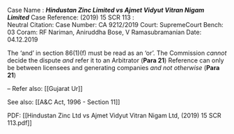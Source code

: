 Case Name : ***Hindustan Zinc Limited vs Ajmet Vidyut Vitran Nigam Limited***
Case Reference: (2019) 15 SCR 113 :  
Neutral Citation:
Case Number: CA 9212/2019
Court: SupremeCourt
Bench: 03
Coram: RF Nariman, Aniruddha Bose, V Ramasubramanian
Date: 04.12.2019

The ‘and’ in section 86(1)(f) must be read as an ‘or’. The Commission *cannot* decide the dispute *and* refer it to an Arbitrator (**Para 21**)
	Reference can only be between licensees and generating companies *and not otherwise* (**Para 21**)

–
Refer also:
[[Gujarat Ur]]

See also:
[[A&C Act, 1996 - Section 11]]

PDF:
[[Hindustan Zinc Ltd vs Ajmet Vidyut Vitran Nigam Ltd, (2019) 15 SCR 113.pdf]]